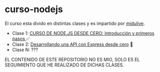 # curso-nodejs
El curso esta divido en distintas clases y es impartido por [midulive](https://www.youtube.com/@midulive).

- Clase 1: [CURSO DE NODE.JS DESDE CERO: Introducción y primeros pasos ](https://www.youtube.com/watch?v=yB4n_K7dZV8&ab_channel=midulive) ✅
- Clase 2: [Desarrollando una API con Express desde cero](https://www.youtube.com/watch?v=YmZE1HXjpd4&ab_channel=midulive) 🔲
- Clase N: ???

EL CONTENIDO DE ESTE REPOSITORIO NO ES MIO, SOLO ES EL SEGUIMIENTO QUE HE REALIZADO DE DICHAS CLASES.